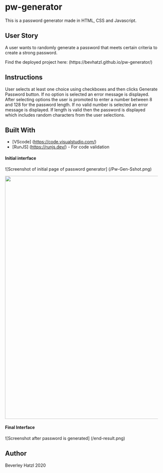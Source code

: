 # pw-generator
This is a password generator made in HTML, CSS and Javascript.

## User Story
<p>A user wants to randomly generate a password that meets certain criteria to create a strong password.<p>
<p>Find the deployed project here: (https://bevhatzl.github.io/pw-generator/)</p>

## Instructions
<p>User selects at least one choice using checkboxes and then clicks Generate Password button. If no option is selected an error message is displayed. After selecting options the user is promoted to enter a number between 8 and 128 for the password length. If no valid number is selected an error message is displayed. If length is valid then the password is displayed which includes random characters from the user selections.</p>

## Built With

* [VScode] (https://code.visualstudio.com/) 
* [RunJS] (https://runjs.dev/) - For code validation

#### Initial interface

![Screenshot of initial page of password generator] (/Pw-Gen-Sshot.png)

<img src="iPw-Gen-Sshot.png" width="800" />

#### Final Interface

![Screenshot after password is generated] (/end-result.png)

## Author
Beverley Hatzl 2020